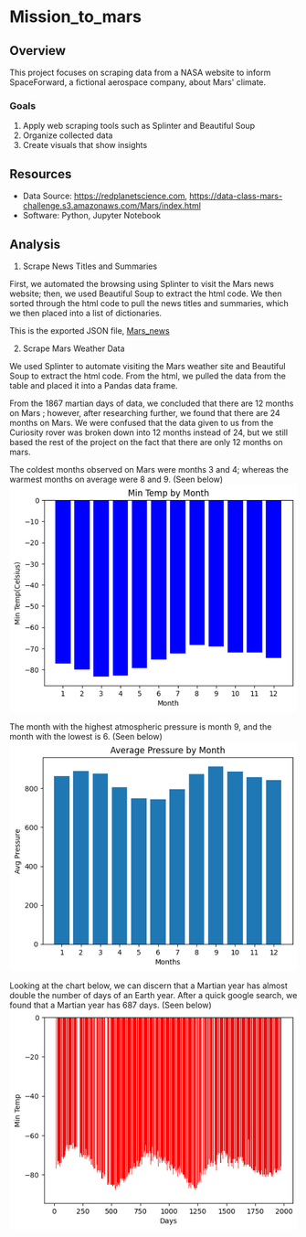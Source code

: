 # Mission_to_mars

## Overview

This project focuses on scraping data from a NASA website to inform SpaceForward, a fictional aerospace company, about Mars' climate.

### Goals

1. Apply web scraping tools such as Splinter and Beautiful Soup
2. Organize collected data 
3. Create visuals that show insights

## Resources

- Data Source: https://redplanetscience.com, https://data-class-mars-challenge.s3.amazonaws.com/Mars/index.html
- Software: Python, Jupyter Notebook

## Analysis

1. Scrape News Titles and Summaries 

First, we automated the browsing using Splinter to visit the Mars news website; then, we used Beautiful Soup to extract the html code. 
We then sorted through the html code to pull the news titles and summaries, which we then placed into a list of dictionaries.

This is the exported JSON file, [Mars_news](Mission_to_Mars_Challenge/analysis/Mars_news.csv)

2. Scrape Mars Weather Data

We used Splinter to automate visiting the Mars weather site and Beautiful Soup to extract the html code.
From the html, we pulled the data from the table and placed it into a Pandas data frame.

From the 1867 martian days of data, we concluded that there are 12 months on Mars ; however, after researching further, we found that there are 24 months on Mars. We were confused that the data given to us from the Curiosity rover was broken down into 12 months instead of 24, but we still based the rest of the project on the fact that there are only 12 months on mars.

The coldest months observed on Mars were months 3 and 4; whereas the warmest months on average were 8 and 9. (Seen below)
![temp_data](https://github.com/LukeTaylorDS/Mission_to_mars/blob/main/Mission_to_Mars_Challenge/analysis/avg_min_temp_by_month_bar.png?raw=true)

The month with the highest atmospheric pressure is month 9, and the month with the lowest is 6. (Seen below)
![pressure_data](Mission_to_Mars_Challenge/analysis/avg_pressure_by_month_bar.png)

Looking at the chart below, we can discern that a Martian year has almost double the number of days of an Earth year. After a quick google search, we found that a Martian year has 687 days. (Seen below)
![daily_temp_data](Mission_to_Mars_Challenge/analysis/daily_min_temp_tracked_by_Curiosity.png)

